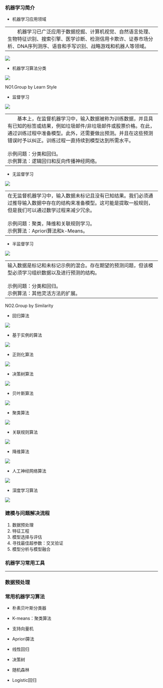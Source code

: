 ### 机器学习简介 ###

- 机器学习应用领域

<table><tr><td>&emsp;&emsp;机器学习已广泛应用于数据挖掘、计算机视觉、自然语言处理、生物特征识别、搜索引擎、医学诊断、检测信用卡欺诈、证券市场分析、DNA序列测序、语音和手写识别、战略游戏和机器人等领域。</table></tr></td>

![](https://i.imgur.com/NMWaXEz.png)

- 机器学习算法分类

![](https://i.imgur.com/l77Mrlq.jpg)

NO1.Group by Learn Style

- 监督学习

![](https://i.imgur.com/kbfgESu.jpg)

<table><tr><td>
&emsp;&emsp;基本上，在监督机器学习中，输入数据被称为训练数据，并且具有已知的标签或结果，例如垃圾邮件/非垃圾邮件或股票价格。在此，通过训练过程中准备模型。此外，还需要做出预测。并且在这些预测错误时予以纠正。训练过程一直持续到模型达到所需水平。
<br><br>示例问题：分类和回归。<br>示例算法：逻辑回归和反向传播神经网络。
</table></tr></td>

- 无监督学习

![](https://i.imgur.com/z94FZPJ.jpg)

<table><tr><td>
在无监督机器学习中，输入数据未标记且没有已知结果。我们必须通过推导输入数据中存在的结构来准备模型。这可能是提取一般规则，但是我们可以通过数学过程来减少冗余。
<br><br>示例问题：聚类，降维和关联规则学习。<br>示例算法：Apriori算法和k-Means。
</table></tr></td>

- 半监督学习

![](https://i.imgur.com/M3p4g9H.jpg)

<table><tr><td>
输入数据是标记和未标记示例的混合。存在期望的预测问题，但该模型必须学习组织数据以及进行预测的结构。
<br><br>示例问题：分类和回归。<br>示例算法：其他灵活方法的扩展。
</table></tr></td>

NO2.Group by Similarity

- 回归算法

![](https://i.imgur.com/seD0VAN.png)

- 基于实例的算法

![](https://i.imgur.com/RxsKjcA.png)

- 正则化算法

![](https://i.imgur.com/1MxJKkG.png)

- 决策树算法

![](https://i.imgur.com/R1zu66w.png)

- 贝叶斯算法

![](https://i.imgur.com/IzrYVzM.png)

- 聚类算法

![](https://i.imgur.com/o1LoOd1.png)

- 关联规则算法

![](https://i.imgur.com/JBytdep.png)

- 降维算法

![](https://i.imgur.com/cycaEc9.png)

- 人工神经网络算法

![](https://i.imgur.com/wfgtgY7.png)

- 深度学习算法

![](https://i.imgur.com/iQuLAs2.png)

### 建模与问题解决流程 ###

1. 数据预处理
2. 特征工程
3. 模型选择与评估
4. 寻找最佳超参数：交叉验证
5. 模型分析与模型融合


### 机器学习常用工具 ###

----------

### 数据预处理 ###

### 常用机器学习算法 ###

- 朴素贝叶斯分类器

- K-means：聚类算法

- 支持向量机

- Apriori算法

- 线性回归

- 决策树

- 随机森林

- Logistic回归



 
